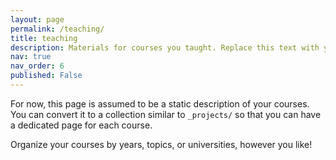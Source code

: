 ```yaml
---
layout: page
permalink: /teaching/
title: teaching
description: Materials for courses you taught. Replace this text with your description.
nav: true
nav_order: 6
published: False
---
```


For now, this page is assumed to be a static description of your courses. You can convert it to a collection similar to `_projects/` so that you can have a dedicated page for each course.

Organize your courses by years, topics, or universities, however you like!

